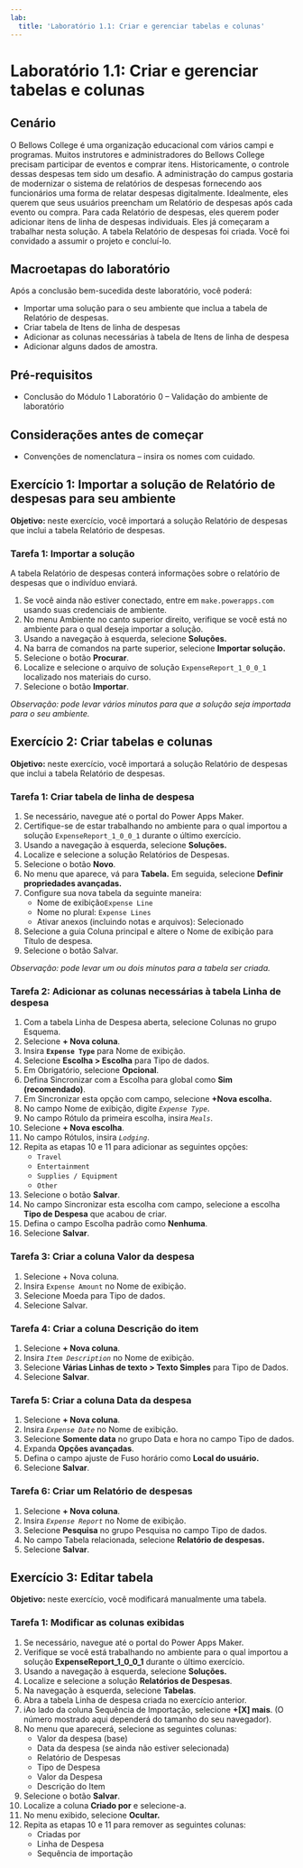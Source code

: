 ```yaml
---
lab:
  title: 'Laboratório 1.1: Criar e gerenciar tabelas e colunas'
---
```


# Laboratório 1.1: Criar e gerenciar tabelas e colunas

## Cenário
O Bellows College é uma organização educacional com vários campi e programas. Muitos instrutores e administradores do Bellows College precisam participar de eventos e comprar itens. Historicamente, o controle dessas despesas tem sido um desafio.
A administração do campus gostaria de modernizar o sistema de relatórios de despesas fornecendo aos funcionários uma forma de relatar despesas digitalmente.
Idealmente, eles querem que seus usuários preencham um Relatório de despesas após cada evento ou compra. Para cada Relatório de despesas, eles querem poder adicionar itens de linha de despesas individuais. Eles já começaram a trabalhar nesta solução. A tabela Relatório de despesas foi criada. Você foi convidado a assumir o projeto e concluí-lo.

## Macroetapas do laboratório
Após a conclusão bem-sucedida deste laboratório, você poderá:
- Importar uma solução para o seu ambiente que inclua a tabela de Relatório de despesas.
- Criar tabela de Itens de linha de despesas
- Adicionar as colunas necessárias à tabela de Itens de linha de despesa
- Adicionar alguns dados de amostra.

## Pré-requisitos
- Conclusão do Módulo 1 Laboratório 0 – Validação do ambiente de laboratório

## Considerações antes de começar
- Convenções de nomenclatura – insira os nomes com cuidado.

## Exercício 1: Importar a solução de Relatório de despesas para seu ambiente
**Objetivo:** neste exercício, você importará a solução Relatório de despesas que inclui a tabela Relatório de despesas.

### Tarefa 1: Importar a solução
A tabela Relatório de despesas conterá informações sobre o relatório de despesas que o indivíduo enviará.
1. Se você ainda não estiver conectado, entre em `make.powerapps.com` usando suas credenciais de ambiente.
2. No menu Ambiente no canto superior direito, verifique se você está no ambiente para o qual deseja importar a solução.
3. Usando a navegação à esquerda, selecione **Soluções.**
4. Na barra de comandos na parte superior, selecione **Importar solução.**
5. Selecione o botão **Procurar**.
6. Localize e selecione o arquivo de solução `ExpenseReport_1_0_0_1` localizado nos materiais do curso.
7. Selecione o botão **Importar**.

*Observação: pode levar vários minutos para que a solução seja importada para o seu ambiente.*

## Exercício 2: Criar tabelas e colunas
**Objetivo:** neste exercício, você importará a solução Relatório de despesas que inclui a tabela Relatório de despesas.

### Tarefa 1: Criar tabela de linha de despesa
1. Se necessário, navegue até o portal do Power Apps Maker.
2. Certifique-se de estar trabalhando no ambiente para o qual importou a solução `ExpenseReport_1_0_0_1` durante o último exercício.
3. Usando a navegação à esquerda, selecione **Soluções.**
4. Localize e selecione a solução Relatórios de Despesas.
5. Selecione o botão **Novo**.
6. No menu que aparece, vá para **Tabela.** Em seguida, selecione **Definir propriedades avançadas.**
7. Configure sua nova tabela da seguinte maneira:
   - Nome de exibição`Expense Line`
   - Nome no plural: `Expense Lines`
   - Ativar anexos (incluindo notas e arquivos): Selecionado
8. Selecione a guia Coluna principal e altere o Nome de exibição para Título de despesa.
9. Selecione o botão Salvar.

*Observação: pode levar um ou dois minutos para a tabela ser criada.*

### Tarefa 2: Adicionar as colunas necessárias à tabela Linha de despesa
1. Com a tabela Linha de Despesa aberta, selecione Colunas no grupo Esquema.
2. Selecione **+ Nova coluna**.
3. Insira **`Expense Type`** para Nome de exibição.
4. Selecione **Escolha > Escolha** para Tipo de dados.
5. Em Obrigatório, selecione **Opcional**.
6. Defina Sincronizar com a Escolha para global como **Sim (recomendado)**.
7. Em Sincronizar esta opção com campo, selecione **+Nova escolha.**
8. No campo Nome de exibição, digite *`Expense Type`*.
9. No campo Rótulo da primeira escolha, insira *`Meals`*.
10. Selecione **+ Nova escolha**.
11. No campo Rótulos, insira *`Lodging`*.
12. Repita as etapas 10 e 11 para adicionar as seguintes opções:
    - `Travel`
    - `Entertainment`
    - `Supplies / Equipment`
    - `Other`
13. Selecione o botão **Salvar**.
14. No campo Sincronizar esta escolha com campo, selecione a escolha **Tipo de Despesa** que acabou de criar.
15. Defina o campo Escolha padrão como **Nenhuma**.
16. Selecione **Salvar**.

### Tarefa 3: Criar a coluna Valor da despesa
1. Selecione + Nova coluna.
2. Insira `Expense Amount` no Nome de exibição.
3. Selecione Moeda para Tipo de dados.
4. Selecione Salvar.

### Tarefa 4: Criar a coluna Descrição do item
1. Selecione **+ Nova coluna**.
2. Insira *`Item Description`* no Nome de exibição.
3. Selecione **Várias Linhas de texto > Texto Simples** para Tipo de Dados.
4. Selecione **Salvar**.

### Tarefa 5: Criar a coluna Data da despesa
1. Selecione **+ Nova coluna**.
2. Insira *`Expense Date`* no Nome de exibição.
3. Selecione **Somente data** no grupo Data e hora no campo Tipo de dados.
4. Expanda **Opções avançadas**.
5. Defina o campo ajuste de Fuso horário como **Local do usuário.**
6. Selecione **Salvar**.

### Tarefa 6: Criar um Relatório de despesas
1. Selecione **+ Nova coluna**.
2. Insira *`Expense Report`* no Nome de exibição.
3. Selecione **Pesquisa** no grupo Pesquisa no campo Tipo de dados.
4. No campo Tabela relacionada, selecione **Relatório de despesas.**
5. Selecione **Salvar**.

## Exercício 3: Editar tabela
**Objetivo:** neste exercício, você modificará manualmente uma tabela.

### Tarefa 1: Modificar as colunas exibidas
1. Se necessário, navegue até o portal do Power Apps Maker.
2. Verifique se você está trabalhando no ambiente para o qual importou a solução **ExpenseReport_1_0_0_1** durante o último exercício.
3. Usando a navegação à esquerda, selecione **Soluções.**
4. Localize e selecione a solução **Relatórios de Despesas**.
5. Na navegação à esquerda, selecione **Tabelas**.
6. Abra a tabela Linha de despesa criada no exercício anterior.
7. iAo lado da coluna Sequência de Importação, selecione **+[X] mais**. (O número mostrado aqui dependerá do tamanho do seu navegador).
8. No menu que aparecerá, selecione as seguintes colunas:
   - Valor da despesa (base)
   - Data da despesa (se ainda não estiver selecionada)
   - Relatório de Despesas
   - Tipo de Despesa
   - Valor da Despesa
   - Descrição do Item
9. Selecione o botão **Salvar**.
10. Localize a coluna **Criado por** e selecione-a.
11. No menu exibido, selecione **Ocultar.**
12. Repita as etapas 10 e 11 para remover as seguintes colunas:
    - Criadas por
    - Linha de Despesa
    - Sequência de importação
